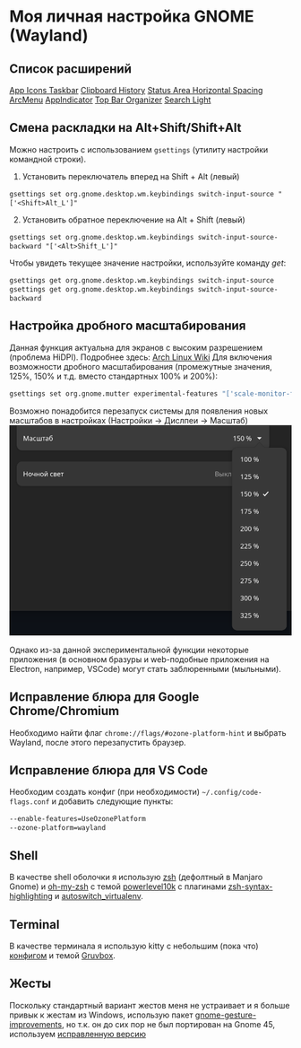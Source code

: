 # Моя личная настройка GNOME (Wayland)

## Список расширений
[App Icons Taskbar](https://extensions.gnome.org/extension/4944/app-icons-taskbar/)
[Clipboard History](https://extensions.gnome.org/extension/4839/clipboard-history/)
[Status Area Horizontal Spacing](https://extensions.gnome.org/extension/355/status-area-horizontal-spacing/)
[ArcMenu](https://extensions.gnome.org/extension/3628/arcmenu/)
[AppIndicator](https://extensions.gnome.org/extension/615/appindicator-support/)
[Top Bar Organizer](https://extensions.gnome.org/extension/4356/top-bar-organizer/)
[Search Light](https://extensions.gnome.org/extension/5489/search-light/)

## Смена раскладки на Alt+Shift/Shift+Alt
Можно настроить с использованием `gsettings` (утилиту настройки командной строки).
1. Установить переключатель вперед на Shift + Alt (левый)
```
gsettings set org.gnome.desktop.wm.keybindings switch-input-source "['<Shift>Alt_L']"
```

2. Установить обратное переключение на Alt + Shift (левый)
```
gsettings set org.gnome.desktop.wm.keybindings switch-input-source-backward "['<Alt>Shift_L']"
```

Чтобы увидеть текущее значение настройки, используйте команду *get*:
```
gsettings get org.gnome.desktop.wm.keybindings switch-input-source
gsettings get org.gnome.desktop.wm.keybindings switch-input-source-backward
```

## Настройка дробного масштабирования
Данная функция актуальна для экранов с высоким разрешением (проблема HiDPI). Подробнее здесь: [Arch Linux Wiki](https://wiki.archlinux.org/title/HiDPI)
Для включения возможности дробного масштабирования (промежутные значения, 125%, 150% и т.д. вместо стандартных 100% и 200%):
```bash
gsettings set org.gnome.mutter experimental-features "['scale-monitor-framebuffer']"
```

Возможно понадобится перезапуск системы для появления новых масштабов в настройках (Настройки -> Дислпеи -> Масштаб)
![Готовый результат](imgs/scalings.png)

Однако из-за данной экспериментальной функции некоторые приложения (в основном бразуры и web-подобные приложения на Electron, например, VSCode) могут стать заблюренными (мыльными).

## Исправление блюра для Google Chrome/Chromium
Необходимо найти флаг `chrome://flags/#ozone-platform-hint` и выбрать Wayland, после этого перезапустить браузер.

## Исправление блюра для VS Code
Необходим создать конфиг (при необходимости) `~/.config/code-flags.conf` и добавить следующие пункты:
```
--enable-features=UseOzonePlatform
--ozone-platform=wayland
```

## Shell
В качестве shell оболочки я использую [zsh](https://github.com/ohmyzsh/ohmyzsh/wiki/Installing-ZSH) (дефолтный в Manjaro Gnome) и [oh-my-zsh](https://ohmyz.sh/) с темой [powerlevel10k](https://github.com/romkatv/powerlevel10k) с плагинами [zsh-syntax-highlighting](https://github.com/zsh-users/zsh-syntax-highlighting) и [autoswitch_virtualenv](https://github.com/MichaelAquilina/zsh-autoswitch-virtualenv).

## Terminal
В качестве терминала я использую kitty с небольшим (пока что) [конфигом](https://github.com/L4zzur/AwesomeProgramming/blob/main/dotfiles/kitty/kitty.conf) и темой [Gruvbox](https://github.com/wdomitrz/kitty_gruvbox_theme).

## Жесты
Поскольку стандартный вариант жестов меня не устраивает и я больше привык к жестам из Windows, использую пакет [gnome-gesture-improvements](https://github.com/harshadgavali/gnome-gesture-improvements/), но т.к. он до сих пор не был портирован на Gnome 45, используем [исправленную версию](https://github.com/harshadgavali/gnome-gesture-improvements/issues/206#issuecomment-1782750156)

